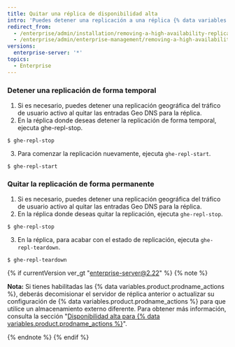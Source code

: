 ```yaml
---
title: Quitar una réplica de disponibilidad alta
intro: 'Puedes detener una replicación a una réplica {% data variables.product.prodname_ghe_server %} de forma temporal, o quitar la replicación de forma permanente.'
redirect_from:
  - /enterprise/admin/installation/removing-a-high-availability-replica
  - /enterprise/admin/enterprise-management/removing-a-high-availability-replica
versions:
  enterprise-server: '*'
topics:
  - Enterprise
---
```


### Detener una replicación de forma temporal

1. Si es necesario, puedes detener una replicación geográfica del tráfico de usuario activo al quitar las entradas Geo DNS para la réplica.
2. En la réplica donde deseas detener la replicación de forma temporal, ejecuta ghe-repl-stop.
  ```shell
  $ ghe-repl-stop
  ```
3. Para comenzar la replicación nuevamente, ejecuta `ghe-repl-start`.
  ```shell
  $ ghe-repl-start
  ```

### Quitar la replicación de forma permanente

1. Si es necesario, puedes detener una replicación geográfica del tráfico de usuario activo al quitar las entradas Geo DNS para la réplica.
2. En la réplica donde deseas quitar la replicación, ejecuta `ghe-repl-stop`.
  ```shell
  $ ghe-repl-stop
  ```
3. En la réplica, para acabar con el estado de replicación, ejecuta `ghe-repl-teardown`.
  ```shell
  $ ghe-repl-teardown
  ```

  {% if currentVersion ver_gt "enterprise-server@2.22" %}
  {% note %}

  **Nota:** Si tienes habilitadas las {% data variables.product.prodname_actions %}, deberás decomisionar el servidor de réplica anterior o actualizar su configuración de {% data variables.product.prodname_actions %} para que utilice un almacenamiento externo diferente. Para obtener más información, consulta la sección "[Disponibilidad alta para {% data variables.product.prodname_actions %}](/admin/github-actions/high-availability-for-github-actions#high-availability-replicas)".

  {% endnote %}
  {% endif %}
